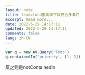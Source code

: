 ```yaml
---
layout: note
title: leancloud查询单字段符合多条件
excerpt: Read more...
date: 2022-5-29 14:17:11
updated: 2022-5-29 14:17:11
comments: false
lang: zh-CN
---
```


```js
var q = new AV.Query('Todo')
q.containedIn('priority', [1, 2])
```

反之则是notContainedIn
  